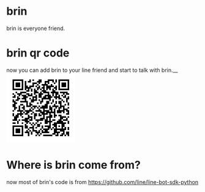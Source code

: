 # brin
brin is everyone friend.

# brin qr code
now you can add brin to your line friend and start to talk with brin.__
![alt text](https://github.com/isbig/brin/blob/master/Picture/brin%20qr%20code.png?raw=true)

# Where is brin come from?
now most of brin's code is from 
https://github.com/line/line-bot-sdk-python
